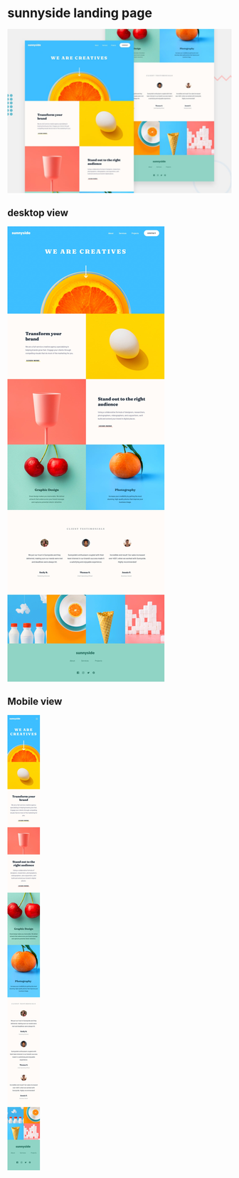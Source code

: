 # <h1>sunnyside landing page</h1>
<img src="./design/desktop-preview.jpg" ><br>
<h2>desktop view</h2><img src="./design/desktop-design.jpg" >
<h2>Mobile view</h2><img src="./design/mobile-design.jpg" >
